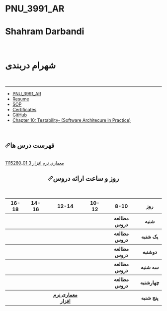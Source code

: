 # PNU_3991_AR

<h1>Shahram Darbandi</h1>
<br>
<h1>شهرام دربندی</h1>
<br>
<hr>
<ul>
<li><a href="https://github.com/shahramDBI/PNU_3991_AR">PNU_3991_AR</a></li>
<li><a href="https://shahramdbi.github.io/" rel="nofollow">Resume</a></li>
<li><a href="https://shahramdbi.github.io/" rel="nofollow">SOP</a></li>
<li><a href="https://shahramdbi.github.io/" rel="nofollow">Certificates</a></li>
<li><a href="https://github.com/shahramDBI">GitHub</a></li>
<li><a href="Chapter 10-1.mp4">Chapter 10: Testability- (Software Architecure in Practice)</a></li>   
</ul>
<br>
<h2><a id="user-content-فهرست-درس-ها" class="anchor" aria-hidden="true" href="#فهرست-درس-ها"><svg class="octicon octicon-link" viewBox="0 0 16 16" version="1.1" width="16" height="16" aria-hidden="true"><path fill-rule="evenodd" d="M7.775 3.275a.75.75 0 001.06 1.06l1.25-1.25a2 2 0 112.83 2.83l-2.5 2.5a2 2 0 01-2.83 0 .75.75 0 00-1.06 1.06 3.5 3.5 0 004.95 0l2.5-2.5a3.5 3.5 0 00-4.95-4.95l-1.25 1.25zm-4.69 9.64a2 2 0 010-2.83l2.5-2.5a2 2 0 012.83 0 .75.75 0 001.06-1.06 3.5 3.5 0 00-4.95 0l-2.5 2.5a3.5 3.5 0 004.95 4.95l1.25-1.25a.75.75 0 00-1.06-1.06l-1.25 1.25a2 2 0 01-2.83 0z"></path></svg></a>فهرست درس ها</h2>
<br>
<a href="https://github.com/saharzeinivand/PNU_3991_AR/tree/main/SoftwareArchitecture">1115280_01	معماري نرم افزار	3</a>
<br>
<div align="center">
<h2><a id="user-content-روز-و-ساعت-ارائه-دروس" class="anchor" aria-hidden="true" href="#روز-و-ساعت-ارائه-دروس"><svg class="octicon octicon-link" viewBox="0 0 16 16" version="1.1" width="16" height="16" aria-hidden="true"><path fill-rule="evenodd" d="M7.775 3.275a.75.75 0 001.06 1.06l1.25-1.25a2 2 0 112.83 2.83l-2.5 2.5a2 2 0 01-2.83 0 .75.75 0 00-1.06 1.06 3.5 3.5 0 004.95 0l2.5-2.5a3.5 3.5 0 00-4.95-4.95l-1.25 1.25zm-4.69 9.64a2 2 0 010-2.83l2.5-2.5a2 2 0 012.83 0 .75.75 0 001.06-1.06 3.5 3.5 0 00-4.95 0l-2.5 2.5a3.5 3.5 0 004.95 4.95l1.25-1.25a.75.75 0 00-1.06-1.06l-1.25 1.25a2 2 0 01-2.83 0z"></path></svg></a>روز و ساعت ارائه دروس</h2>
<br>
<div dir="ltr">
   <table>
      <tbody>
         <tr>
            <th>16-18</th>
            <th>14-16</th>
            <th>12-14</th>
            <th>10-12</th>
            <th>8-10</th>
            <th>روز</th>
         </tr>
         <tr>
            <th> </th>
            <th> </th>
            <th> </th>
            <th></th>
            <th>مطالعه دروس </th>
            <th>شنبه</th>
         </tr>
         <tr>
            <th></th>
            <th></th>
            <th></th>
            <th></th>
            <th>مطالعه دروس </th>
            <th>یک شنبه</th>
        </tr>
        <tr>
            <th>  </th>
            <th> </th>
            <th> </th>
            <th></th> 
            <th>مطالعه دروس </th>
            <th>دوشنبه</th>
         </tr>
         <tr>
            <th></th>
            <th></th>
            <th></th>
            <th></th>
            <th>مطالعه دروس </th>
            <th>سه شنبه</th>
         </tr>
         <tr>
            <th></th>
            <th></th>
            <th></th>
            <th></th>
            <th>مطالعه دروس </th>
            <th>چهارشنبه</th>
         </tr>
         <tr>
            <th></th>
            <th></th>
            <th><a href="https://github.com/AliRazavi-edu/PNU_3991/tree/master/_MSc/SoftwareArchitecture#TOC">معماری نرم افزار</a></th>
            <th></th>
            <th></th>
            <th>پنج شنبه</th>
         </tr>
      </tbody>
   </table>
</div>

   
